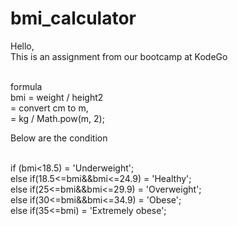 # bmi_calculator </br>
Hello, </br>
This is an assignment from our bootcamp at KodeGo </br></br>

formula</br>
bmi = weight / height2</br>
    = convert cm to m,</br>
    = kg / Math.pow(m, 2);</br>

Below are the condition</br></br>

  if (bmi<18.5) = 'Underweight';</br>
  else if(18.5<=bmi&&bmi<=24.9) = 'Healthy';</br>
  else if(25<=bmi&&bmi<=29.9) = 'Overweight';</br>
  else if(30<=bmi&&bmi<=34.9) = 'Obese';</br>
  else if(35<=bmi) = 'Extremely obese';</br>
  
